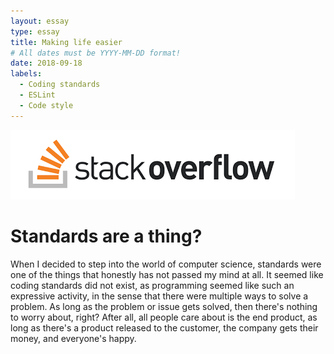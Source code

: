 ```yaml
---
layout: essay
type: essay
title: Making life easier
# All dates must be YYYY-MM-DD format!
date: 2018-09-18
labels:
  - Coding standards
  - ESLint
  - Code style
---
```


<img class="ui right spaced image" src="../images/stackoverflow.png">

 # Standards are a thing?
When I decided to step into the world of computer science, standards were one of the things that honestly has not passed my mind at all. It seemed like coding standards did not exist, as programming seemed like such an expressive activity, in the sense that there were multiple ways to solve a problem. As long as the problem or issue gets solved, then there's nothing to worry about, right? After all, all people care about is the end product, as long as there's a product released to the customer, the company gets their money, and everyone's happy. 
